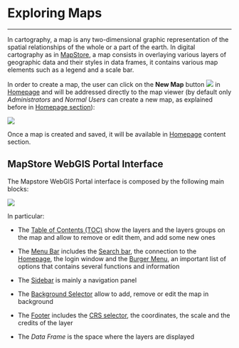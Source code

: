 # Exploring Maps
****************

In cartography, a map is any two-dimensional graphic representation of the spatial relationships of the whole or a part of the earth. In digital cartography as in [MapStore](https://mapstore.geo-solutions.it/mapstore/#/), a map consists in overlaying various layers of geographic data and their styles in data frames, it contains various map elements such as a legend and a scale bar.

In order to create a map, the user can click on the **New Map** button <img src="../img/button/new-map-icon.jpg" class="ms-docbutton"/> in [Homepage](https://mapstore.geo-solutions.it/mapstore/#/) and will be addressed directly to the map viewer (by default only *Administrators* and *Normal Users* can create a new map, as explained before in [Homepage section](home-page.md)):

<img src="../img/exploring-maps/map-viewer.jpg" class="ms-docimage"/>

Once a map is created and saved, it will be available in [Homepage](https://mapstore.geo-solutions.it/mapstore/#/) content section.

## MapStore WebGIS Portal Interface

The Mapstore WebGIS Portal interface is composed by the following main blocks:

<img src="../img/exploring-maps/gui.jpg" class="ms-docimage"/>

In particular:

* The [Table of Contents (TOC)](toc.md) show the layers and the layers groups on the map and allow to remove or edit them, and add some new ones

* The [Menu Bar](menu-bar.md) includes the [Search bar](menu-bar.md#search-bar), the connection to the [Homepage](https://mapstore.geo-solutions.it/mapstore/#/), the login window and the [Burger Menu](menu-bar.md#burger-menu), an important list of options that contains several functions and information

* The [Sidebar](side-bar.md) is mainly a navigation panel

* The [Background Selector](background.md) allow to add, remove or edit the map in background

* The [Footer](footer.md) includes the [CRS selector](footer.md#crs-selector), the coordinates, the scale and the credits of the layer

* The *Data Frame* is the space where the layers are displayed
